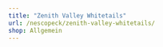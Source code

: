 ```yaml
---
title: "Zenith Valley Whitetails"
url: /nescopeck/zenith-valley-whitetails/
shop: Allgemein
---
```

